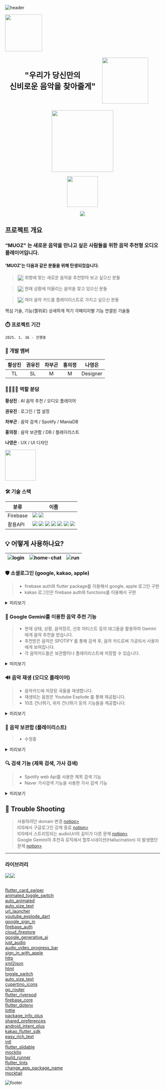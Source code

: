 ![header](https://capsule-render.vercel.app/api?type=waving&color=0:DAF50F,50:F2E6FF,100:8C1CFC&height=200&text=Oz&fontColor=ffffff&fontSize=60&fontAlign=90&animation=scaleIn)     

<img src="assets/images/muoz_2.png" height="120"></img>    

<div align="center">
  <table border="0" cellspacing="0" cellpadding="0" style="border: 1px solid white;">
    <tr>
      <td align="center" style="font-size: 25px; font-weight: bold; border: 1px solid white;">
        "우리가 당신만의<br> 신비로운 음악을 찾아줄게"
      </td>
      <td style="border: 1px solid white;">
        <img src="assets/images/oz_3.png" height="150">
      </td>
    </tr>
  </table>
</div>      

<p align="center"><img src="assets/images/card_1.png" height="200"></img></p>     
<p align="center"><img src="assets/images/oz_2.png" height="100"></img></p>     
<p align="center"><img src="assets/images/app_tree.png"></img></p>     

## 프로젝트 개요
### “MUOZ" 는 새로운 음악을 만나고 싶은 사람들을 위한 음악 추천형 오디오 플레이어입니다.
#### 'MUOZ'는 다음과 같은 분들을 위해 탄생되었습니다.

> <p><img src="assets/images/search_icon2.png" height="20" style="vertical-align: middle;"> 취향에 맞는 새로운 음악을 추천받아 보고 싶으신 분들</p>
> 

> <p><img src="assets/images/search_icon2.png" height="20" style="vertical-align: middle;"> 현재 상황에 어울리는 음악을 찾고 있으신 분들</p>
> 

> <p><img src="assets/images/search_icon2.png" height="20" style="vertical-align: middle;"> 여러 음악 카드를 플레이리스트로 가지고 싶으신 분들</p>
> 




핵심 기술, 기능(젤위로) 상세하게 적기
각페이지별 기능
연결된 기술들



### ⏱️ 프로젝트 기간
`2025. 1. 16 - 진행중`


### 👥 개발 멤버

| **황상진** | **권유진** | **차부곤** | **홍의정** | **나영은** |
| :------: |  :------: | :------: | :------: | :------: |
| TL | SL | M | M | Designer |


### 👨‍👩‍👧‍👦 역할 분담
**황상진** : AI 음악 추천 / 오디오 플레이어 

**권유진** : 로그인 / 앱 설정

**차부곤** : 음악 검색 / Spotify / ManiaDB

**홍의정** : 음악 보관함 / DB / 플레이리스트

**나영은** : UX / UI 디자인

<img src="assets/images/muoz.png" height="100"></img>


### 🛠️ 기술 스택
| 분류 | 이름 |
| --- | --- |
| Firebase | <img src="https://img.shields.io/badge/Authentication-4285F4"> <img src="https://img.shields.io/badge/Firestore-854C1D">
| 활용API | <img src="https://img.shields.io/badge/Apple Login-A2AAAD"> <img src="https://img.shields.io/badge/Google Login-373737"> <img src="https://img.shields.io/badge/Kakao Login-FFCD00"> <img src="https://img.shields.io/badge/Google Gemini-8E75B2"> <img src="https://img.shields.io/badge/Youtube Explode-FF0000"> <img src="https://img.shields.io/badge/Spotify Api-1DB954"> <img src="https://img.shields.io/badge/Naver Search Api-03C75A"> |


## 💡 어떻게 사용하나요?

| ![login](gif) | ![home-chat](gif) | ![run](gif) |
| ------------------------------------------------------------------------------------------------------ | ---------------------------------------------------------------------------------------------------------- | ---------------------------------------------------------------------------------------------------- |

### 🛡 소셜로그인 (google, kakao, apple)

> * firebase auth와 flutter package를 이용해서 google, apple 로그인 구현      
> * kakao 로그인은 firebase auth와 functions를 이용해서 구현         

<details>
<summary>미리보기</summary>
<div markdown="1">

<p align="center">
  <img src="https://github.com/user-attachments/assets/ca52511f-0e66-49c3-b95c-d7e3a8db6807" width="200">
  <img src="https://github.com/user-attachments/assets/e616440c-914a-4722-8a0e-7ca4c3c54934" width="200">
</p>

</div>
</details>



### 🚀  Google Gemini를 이용한 음악 추천 기능
 
> * 현재 상태, 상황, 음악장르, 선호 아티스트 등의 태그들을 활용하여 Gemini에게 음악 추천을 받습니다.
> * 추천받은 음악은 SPOTIFY 를 통해 검색 후, 음악 카드로써 가공되서 사용자에게 보여집니다.
> * 각 음악카드들은 보관함이나 플레이리스트에 저장할 수 있습니다.

<details>
<summary>미리보기</summary>
<div markdown="1">

<p align="center">
  <img src="https://github.com/user-attachments/assets/8509a535-5300-4e7c-b385-62baee1caeca" width="200">
  <img src="https://github.com/user-attachments/assets/e86d5b70-cc65-4780-a574-1b910a962b1e" width="200">
  <img src="https://github.com/user-attachments/assets/77fada6d-13c6-45de-b67d-467aa6e87e62" width="200">
  <img src="https://github.com/user-attachments/assets/320ec36e-d45c-494d-968c-fe993b4b6e13" width="200">
  
</p>

</div>
</details>

### 🔊 음악 재생 (오디오 플레이어)
 
> * 음악카드에 저장된 곡들을 재생합니다.
> * 재생되는 음원은 Youtube Explode 를 통해 제공됩니다.
> * 10초 건너뛰기, 위치 건너뛰기 등의 기능들을 제공합니다.

<details>
<summary>미리보기</summary>
<div markdown="1">

<p align="center">
  <img src="https://github.com/user-attachments/assets/f0801b96-68f2-473f-9637-100b9be77905" width="200">
  <img src="https://github.com/user-attachments/assets/87a55e2b-3407-4c57-a124-9763bea57e3b" width="200">
</p>

</div>
</details>

### 📝 음악 보관함 (플레이리스트)

> * 수정중

<details>
<summary>미리보기</summary>
<div markdown="1">

<p align="center">
  <img src="https://github.com/user-attachments/assets/97414c8c-203e-42bb-8188-9b0b8affb7b2" width="200">
  <img src="https://github.com/user-attachments/assets/f25b5dc6-3964-48ed-92d2-2f90243143e4" width="200">
</p>

</div>
</details>

### 🔍 검색 기능 (제목 검색, 가사 검색)

> * Spotify web Api를 사용한 제목 검색 기능
> * Naver 가사검색 기능을 사용한 가사 검색 기능

<details>
<summary>미리보기</summary>
<div markdown="1">

<p align="center">
  <img src="https://github.com/user-attachments/assets/5ebbec2e-539c-412e-bcad-a7f2fcc94eac" width="200">
  <img src="https://github.com/user-attachments/assets/3fc42757-d7e4-460a-9460-0c8a84786318" width="200">
  <img src="https://github.com/user-attachments/assets/59f40626-d962-49df-a22c-156c5c4f5ffa" width="200">
</p>

</div>
</details>


## 🚨 Trouble Shooting

> 사용하려던 domain 변경 [notion>](https://teamsparta.notion.site/domain-17d2dc3ef51481dea802d9bf863319e0)          
> IOS에서 구글로그인 강제 종료 [notion>](https://teamsparta.notion.site/IOS-6c3d12eafa614d3b9fb495f0039284fe)           
> IOS에서 스트리밍되는 audioUrl의 길이가 다른 문제 [notion>](https://www.notion.so/IOS-audioUrl-5984d131058c46b28b4711a3d16fa5eb?pvs=23)         
> Google Gemini의 추천곡 로직에서 할루시네이션(Hallucination) 이 발생했던 문제 [notion>](https://www.notion.so/teamsparta/Google-Gemini-Hallucination-aaf8d827afe242edb9d9e734d81d025b)                   

---
### 라이브러리
<div style="display: flex;">
  <img src="https://img.shields.io/badge/dart-0175C2?style=for-the-badge">
  <img src="https://img.shields.io/badge/flutter-02569B?style=for-the-badge">
</div>
<br>  

[flutter_card_swiper](https://pub.dev/packages/flutter_card_swiper)       
[animated_toggle_switch](https://pub.dev/packages/animated_toggle_switch)      
[auto_animated](https://pub.dev/packages/auto_animated)     
[auto_size_text](https://pub.dev/packages/auto_size_text)             
[url_launcher](https://pub.dev/packages/url_launcher)                            
[youtube_explode_dart](https://pub.dev/packages/youtube_explode_dart)     
[google_sign_in](https://pub.dev/packages/google_sign_in)     
[firebase_auth](https://pub.dev/packages/firebase_auth)     
[cloud_firestore](https://pub.dev/packages/cloud_firestore)     
[google_generative_ai](https://pub.dev/packages/google_generative_ai)    
[just_audio](https://pub.dev/packages/just_audio)    
[audio_video_progress_bar](https://pub.dev/packages/audio_video_progress_bar)    
[sign_in_with_apple](https://pub.dev/packages/sign_in_with_apple)    
[http](https://pub.dev/packages/http)    
[xml2json](https://pub.dev/packages/xml2json)    
[html](https://pub.dev/packages/html)    
[toggle_switch](https://pub.dev/packages/toggle_switch)     
[auto_size_text](https://pub.dev/packages/auto_size_text)    
[cupertino_icons](https://pub.dev/packages/cupertino_icons)    
[go_router](https://pub.dev/packages/go_router)     
[flutter_riverpod](https://pub.dev/packages/flutter_riverpod)    
[firebase_core](https://pub.dev/packages/firebase_core)      
[flutter_dotenv](https://pub.dev/packages/flutter_dotenv)       
[lottie](https://pub.dev/packages/lottie)        
[package_info_plus](https://pub.dev/packages/package_info_plus)        
[shared_preferences](https://pub.dev/packages/shared_preferences)       
[android_intent_plus](https://pub.dev/packages/android_intent_plus)       
[kakao_flutter_sdk](https://pub.dev/packages/kakao_flutter_sdk)      
[easy_rich_text](https://pub.dev/packages/easy_rich_text)      
[intl](https://pub.dev/packages/intl)        
[flutter_slidable](https://pub.dev/packages/flutter_slidable)        
[mockito](https://pub.dev/packages/mockito)        
[build_runner](https://pub.dev/packages/build_runner)       
[flutter_lints](https://pub.dev/packages/flutter_lints)      
[change_app_package_name](https://pub.dev/packages/change_app_package_name)        
[mocktail](https://pub.dev/packages/mocktail)       



![footer](https://capsule-render.vercel.app/api?type=waving&color=0:DAF50F,50:F2E6FF,100:8C1CFC&height=150&section=footer&text=황상진%20권유진%20차부곤%20홍의정%20나영은&fontSize=20&fontColor=BF81FE&fontAlign=80&fontAlignY=80)